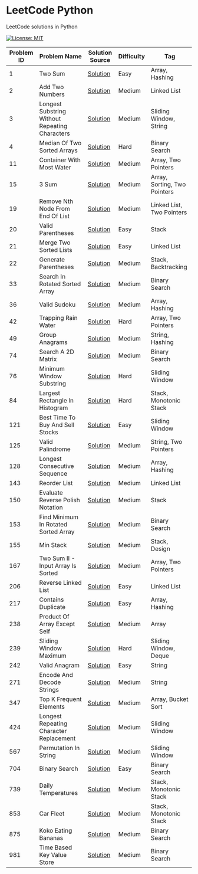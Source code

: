# LeetCode Python

LeetCode solutions in Python

[![License: MIT](https://img.shields.io/badge/License-MIT-yellow.svg)](https://github.com/anirudhology/leetcode-python/blob/main/LICENSE)

| Problem ID | Problem Name                                   | Solution Source                                                                       | Difficulty | Tag                          |
|------------|------------------------------------------------|---------------------------------------------------------------------------------------|------------|------------------------------|
| 1          | Two Sum                                        | [Solution](problems/array/two_sum.py)                                                 | Easy       | Array, Hashing               |
| 2          | Add Two Numbers                                | [Solution](problems/linked_list/add_two_numbers.py)                                   | Medium     | Linked List                  |
| 3          | Longest Substring Without Repeating Characters | [Solution](problems/sliding_window/longest_substring_without_repeating_characters.py) | Medium     | Sliding Window, String       |
| 4          | Median Of Two Sorted Arrays                    | [Solution](problems/binary_search/median_of_two_sorted_arrays.py)                     | Hard       | Binary Search                |
| 11         | Container With Most Water                      | [Solution](problems/array/container_with_most_water.py)                               | Medium     | Array, Two Pointers          |
| 15         | 3 Sum                                          | [Solution](problems/array/three_sum.py)                                               | Medium     | Array, Sorting, Two Pointers |
| 19         | Remove Nth Node From End Of List               | [Solution](problems/linked_list/remove_nth_node_from_end_of_list.py)                  | Medium     | Linked List, Two Pointers    |
| 20         | Valid Parentheses                              | [Solution](problems/stack/valid_parentheses.py)                                       | Easy       | Stack                        |
| 21         | Merge Two Sorted Lists                         | [Solution](problems/linked_list/merge_two_sorted_lists.py)                            | Easy       | Linked List                  |
| 22         | Generate Parentheses                           | [Solution](problems/stack/generate_parentheses.py)                                    | Medium     | Stack, Backtracking          |
| 33         | Search In Rotated Sorted Array                 | [Solution](problems/binary_search/search_in_rotated_sorted_array.py)                  | Medium     | Binary Search                |
| 36         | Valid Sudoku                                   | [Solution](problems/array/valid_sudoku.py)                                            | Medium     | Array, Hashing               |
| 42         | Trapping Rain Water                            | [Solution](problems/array/trapping_rain_water.py)                                     | Hard       | Array, Two Pointers          |
| 49         | Group Anagrams                                 | [Solution](problems/string/group_anagrams.py)                                         | Medium     | String, Hashing              |
| 74         | Search A 2D Matrix                             | [Solution](problems/binary_search/search_a_2d_matrix.py)                              | Medium     | Binary Search                |
| 76         | Minimum Window Substring                       | [Solution](problems/sliding_window/minimum_window_substring.py)                       | Hard       | Sliding Window               |
| 84         | Largest Rectangle In Histogram                 | [Solution](problems/stack/largest_rectangle_in_histogram.py)                          | Hard       | Stack, Monotonic Stack       |
| 121        | Best Time To Buy And Sell Stocks               | [Solution](problems/sliding_window/best_time_to_buy_and_sell_stocks.py)               | Easy       | Sliding Window               |
| 125        | Valid Palindrome                               | [Solution](problems/string/valid_palindrome.py)                                       | Medium     | String, Two Pointers         |
| 128        | Longest Consecutive Sequence                   | [Solution](problems/array/longest_consecutive_sequence.py)                            | Medium     | Array, Hashing               |
| 143        | Reorder List                                   | [Solution](problems/linked_list/reorder_list.py)                                      | Medium     | Linked List                  |
| 150        | Evaluate Reverse Polish Notation               | [Solution](problems/stack/evaluate_reverse_polish_notation.py)                        | Medium     | Stack                        |
| 153        | Find Minimum In Rotated Sorted Array           | [Solution](problems/binary_search/find_minimum_in_rotated_sorted_array.py)            | Medium     | Binary Search                |
| 155        | Min Stack                                      | [Solution](problems/stack/min_stack.py)                                               | Medium     | Stack, Design                |
| 167        | Two Sum II - Input Array Is Sorted             | [Solution](problems/array/two_sum_ii_input_array_is_sorted.py)                        | Medium     | Array, Two Pointers          |
| 206        | Reverse Linked List                            | [Solution](problems/linked_list/reverse_linked_list.py)                               | Easy       | Linked List                  |
| 217        | Contains Duplicate                             | [Solution](problems/array/contains_duplicate.py)                                      | Easy       | Array, Hashing               |
| 238        | Product Of Array Except Self                   | [Solution](problems/array/product_of_array_except_self.py)                            | Medium     | Array                        |
| 239        | Sliding Window Maximum                         | [Solution](problems/sliding_window/sliding_window_maximum.py)                         | Hard       | Sliding Window, Deque        |
| 242        | Valid Anagram                                  | [Solution](problems/string/valid_anagram.py)                                          | Easy       | String                       |
| 271        | Encode And Decode Strings                      | [Solution](problems/string/encode_and_decode_strings.py)                              | Medium     | String                       |
| 347        | Top K Frequent Elements                        | [Solution](problems/array/top_k_frequent_elements.py)                                 | Medium     | Array, Bucket Sort           |
| 424        | Longest Repeating Character Replacement        | [Solution](problems/sliding_window/longest_repeating_character_replacement.py)        | Medium     | Sliding Window               |
| 567        | Permutation In String                          | [Solution](problems/sliding_window/permutation_in_string.py)                          | Medium     | Sliding Window               |
| 704        | Binary Search                                  | [Solution](problems/binary_search/binary_search.py)                                   | Easy       | Binary Search                |
| 739        | Daily Temperatures                             | [Solution](problems/stack/daily_temperatures.py)                                      | Medium     | Stack, Monotonic Stack       |
| 853        | Car Fleet                                      | [Solution](problems/stack/car_fleet.py)                                               | Medium     | Stack, Monotonic Stack       |
| 875        | Koko Eating Bananas                            | [Solution](problems/binary_search/koko_eating_bananas.py)                             | Medium     | Binary Search                |
| 981        | Time Based Key Value Store                     | [Solution](problems/binary_search/time_based_key_value_store.py)                      | Medium     | Binary Search                |